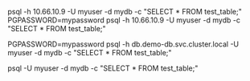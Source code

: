 psql -h 10.66.10.9 -U myuser -d mydb -c "SELECT * FROM test_table;"
PGPASSWORD=mypassword psql -h 10.66.10.9 -U myuser -d mydb -c "SELECT * FROM test_table;"

PGPASSWORD=mypassword psql -h db.demo-db.svc.cluster.local -U myuser -d mydb -c "SELECT * FROM test_table;"

psql -U myuser -d mydb -c "SELECT * FROM test_table;"
